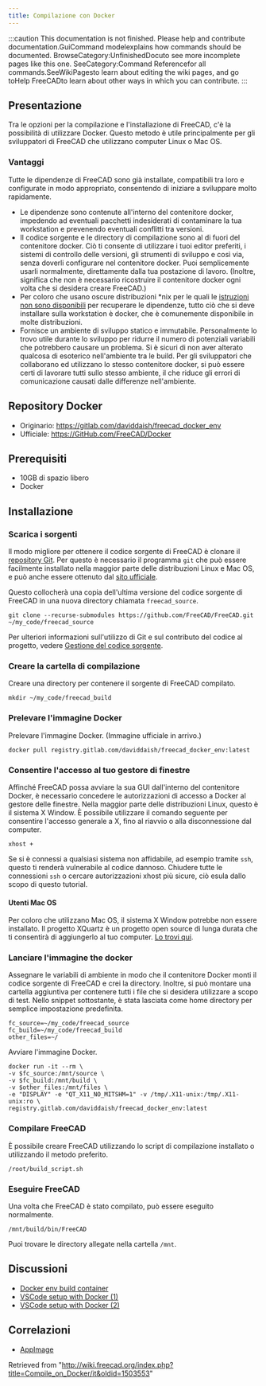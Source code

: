 ```yaml
---
title: Compilazione con Docker
---
```

:::caution
This documentation is not finished. Please help and contribute documentation.GuiCommand modelexplains how commands should be documented. BrowseCategory:UnfinishedDocuto see more incomplete pages like this one. SeeCategory:Command Referencefor all commands.SeeWikiPagesto learn about editing the wiki pages, and go toHelp FreeCADto learn about other ways in which you can contribute.
:::

## Presentazione

Tra le opzioni per la compilazione e l'installazione di FreeCAD, c'è la possibilità di utilizzare Docker. Questo metodo è utile principalmente per gli sviluppatori di FreeCAD che utilizzano computer Linux o Mac OS.

### Vantaggi

Tutte le dipendenze di FreeCAD sono già installate, compatibili tra loro e configurate in modo appropriato, consentendo di iniziare a sviluppare molto rapidamente.

* Le dipendenze sono contenute all'interno del contenitore docker, impedendo ad eventuali pacchetti indesiderati di contaminare la tua workstation e prevenendo eventuali conflitti tra versioni.
* Il codice sorgente e le directory di compilazione sono al di fuori del contenitore docker. Ciò ti consente di utilizzare i tuoi editor preferiti, i sistemi di controllo delle versioni, gli strumenti di sviluppo e così via, senza doverli configurare nel contenitore docker. Puoi semplicemente usarli normalmente, direttamente dalla tua postazione di lavoro. (Inoltre, significa che non è necessario ricostruire il contenitore docker ogni volta che si desidera creare FreeCAD.)
* Per coloro che usano oscure distribuzioni \*nix per le quali le [istruzioni non sono disponibili](/Compile_on_Linux/it#Ottenere_le_dipendenze "Compile on Linux/it") per recuperare le dipendenze, tutto ciò che si deve installare sulla workstation è docker, che è comunemente disponibile in molte distribuzioni.
* Fornisce un ambiente di sviluppo statico e immutabile. Personalmente lo trovo utile durante lo sviluppo per ridurre il numero di potenziali variabili che potrebbero causare un problema. Si è sicuri di non aver alterato qualcosa di esoterico nell'ambiente tra le build. Per gli sviluppatori che collaborano ed utilizzano lo stesso contenitore docker, si può essere certi di lavorare tutti sullo stesso ambiente, il che riduce gli errori di comunicazione causati dalle differenze nell'ambiente.

## Repository Docker

* Originario: <https://gitlab.com/daviddaish/freecad_docker_env>
* Ufficiale: <https://GitHub.com/FreeCAD/Docker>

## Prerequisiti

* 10GB di spazio libero
* Docker

## Installazione

### Scarica i sorgenti

Il modo migliore per ottenere il codice sorgente di FreeCAD è clonare il [repository Git](https://github.com/FreeCAD/FreeCAD). Per questo è necessario il programma `git` che può essere facilmente installato nella maggior parte delle distribuzioni Linux e Mac OS, e può anche essere ottenuto dal [sito ufficiale](http://git-scm.com/).

Questo collocherà una copia dell'ultima versione del codice sorgente di FreeCAD in una nuova directory chiamata `freecad_source`.

```
git clone --recurse-submodules https://github.com/FreeCAD/FreeCAD.git ~/my_code/freecad_source

```

Per ulteriori informazioni sull'utilizzo di Git e sul contributo del codice al progetto, vedere [Gestione del codice sorgente](/Source_code_management/it "Source code management/it").

### Creare la cartella di compilazione

Creare una directory per contenere il sorgente di FreeCAD compilato.

```
mkdir ~/my_code/freecad_build

```

### Prelevare l'immagine Docker

Prelevare l'immagine Docker. (Immagine ufficiale in arrivo.)

```
docker pull registry.gitlab.com/daviddaish/freecad_docker_env:latest

```

### Consentire l'accesso al tuo gestore di finestre

Affinché FreeCAD possa avviare la sua GUI dall'interno del contenitore Docker, è necessario concedere le autorizzazioni di accesso a Docker al gestore delle finestre. Nella maggior parte delle distribuzioni Linux, questo è il sistema X Window. È possibile utilizzare il comando seguente per consentire l'accesso generale a X, fino al riavvio o alla disconnessione dal computer.

```
xhost +

```

Se si è connessi a qualsiasi sistema non affidabile, ad esempio tramite `ssh`, questo ti renderà vulnerabile al codice dannoso. Chiudere tutte le connessioni `ssh` o cercare autorizzazioni xhost più sicure, ciò esula dallo scopo di questo tutorial.

#### Utenti Mac OS

Per coloro che utilizzano Mac OS, il sistema X Window potrebbe non essere installato. Il progetto XQuartz è un progetto open source di lunga durata che ti consentirà di aggiungerlo al tuo computer. [Lo trovi qui](https://www.xquartz.org/).

### Lanciare l'immagine the docker

Assegnare le variabili di ambiente in modo che il contenitore Docker monti il ​​codice sorgente di FreeCAD e crei la directory. Inoltre, si può montare una cartella aggiuntiva per contenere tutti i file che si desidera utilizzare a scopo di test. Nello snippet sottostante, è stata lasciata come home directory per semplice impostazione predefinita.

```
fc_source=~/my_code/freecad_source
fc_build=~/my_code/freecad_build
other_files=~/

```

Avviare l'immagine Docker.

```
docker run -it --rm \
-v $fc_source:/mnt/source \
-v $fc_build:/mnt/build \
-v $other_files:/mnt/files \
-e "DISPLAY" -e "QT_X11_NO_MITSHM=1" -v /tmp/.X11-unix:/tmp/.X11-unix:ro \
registry.gitlab.com/daviddaish/freecad_docker_env:latest

```

### Compilare FreeCAD

È possibile creare FreeCAD utilizzando lo script di compilazione installato o utilizzando il metodo preferito.

```
/root/build_script.sh

```

### Eseguire FreeCAD

Una volta che FreeCAD è stato compilato, può essere eseguito normalmente.

```
/mnt/build/bin/FreeCAD

```

Puoi trovare le directory allegate nella cartella `/mnt`.

## Discussioni

* [Docker env build container](https://forum.freecadweb.org/viewtopic.php?f=4&t=42954)
* [VSCode setup with Docker (1)](https://forum.freecadweb.org/viewtopic.php?f=10&t=48266)
* [VSCode setup with Docker (2)](https://forum.freecadweb.org/viewtopic.php?p=427812#p427812)

## Correlazioni

* [AppImage](/AppImage "AppImage")

Retrieved from "<http://wiki.freecad.org/index.php?title=Compile_on_Docker/it&oldid=1503553>"